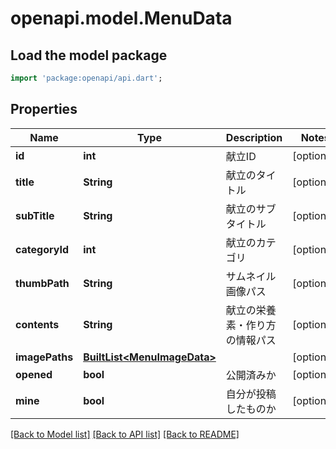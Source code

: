 # openapi.model.MenuData

## Load the model package
```dart
import 'package:openapi/api.dart';
```

## Properties
Name | Type | Description | Notes
------------ | ------------- | ------------- | -------------
**id** | **int** | 献立ID | [optional] 
**title** | **String** | 献立のタイトル | [optional] 
**subTitle** | **String** | 献立のサブタイトル | [optional] 
**categoryId** | **int** | 献立のカテゴリ | [optional] 
**thumbPath** | **String** | サムネイル画像パス | [optional] 
**contents** | **String** | 献立の栄養素・作り方の情報パス | [optional] 
**imagePaths** | [**BuiltList&lt;MenuImageData&gt;**](MenuImageData.md) |  | [optional] 
**opened** | **bool** | 公開済みか | [optional] 
**mine** | **bool** | 自分が投稿したものか | [optional] 

[[Back to Model list]](../README.md#documentation-for-models) [[Back to API list]](../README.md#documentation-for-api-endpoints) [[Back to README]](../README.md)


